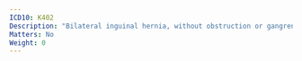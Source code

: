 ```yaml
---
ICD10: K402
Description: "Bilateral inguinal hernia, without obstruction or gangrene"
Matters: No
Weight: 0
---
```


